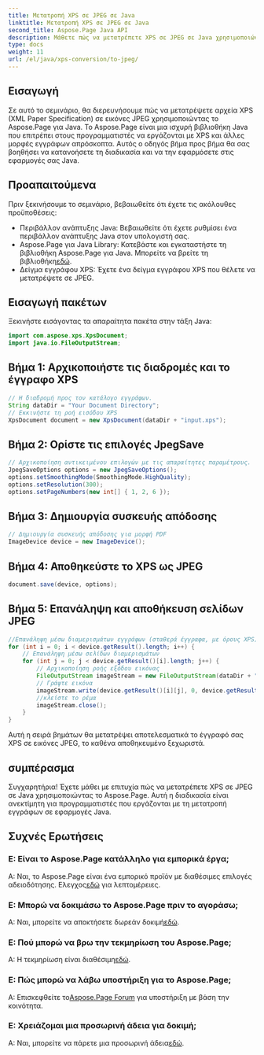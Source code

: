 ```yaml
---
title: Μετατροπή XPS σε JPEG σε Java
linktitle: Μετατροπή XPS σε JPEG σε Java
second_title: Aspose.Page Java API
description: Μάθετε πώς να μετατρέπετε XPS σε JPEG σε Java χρησιμοποιώντας το Aspose.Page. Ένας περιεκτικός οδηγός με οδηγίες βήμα προς βήμα για απρόσκοπτη ενσωμάτωση.
type: docs
weight: 11
url: /el/java/xps-conversion/to-jpeg/
---
```

## Εισαγωγή
Σε αυτό το σεμινάριο, θα διερευνήσουμε πώς να μετατρέψετε αρχεία XPS (XML Paper Specification) σε εικόνες JPEG χρησιμοποιώντας το Aspose.Page για Java. Το Aspose.Page είναι μια ισχυρή βιβλιοθήκη Java που επιτρέπει στους προγραμματιστές να εργάζονται με XPS και άλλες μορφές εγγράφων απρόσκοπτα. Αυτός ο οδηγός βήμα προς βήμα θα σας βοηθήσει να κατανοήσετε τη διαδικασία και να την εφαρμόσετε στις εφαρμογές σας Java.
## Προαπαιτούμενα
Πριν ξεκινήσουμε το σεμινάριο, βεβαιωθείτε ότι έχετε τις ακόλουθες προϋποθέσεις:
- Περιβάλλον ανάπτυξης Java: Βεβαιωθείτε ότι έχετε ρυθμίσει ένα περιβάλλον ανάπτυξης Java στον υπολογιστή σας.
-  Aspose.Page για Java Library: Κατεβάστε και εγκαταστήστε τη βιβλιοθήκη Aspose.Page για Java. Μπορείτε να βρείτε τη βιβλιοθήκη[εδώ](https://releases.aspose.com/page/java/).
- Δείγμα εγγράφου XPS: Έχετε ένα δείγμα εγγράφου XPS που θέλετε να μετατρέψετε σε JPEG.
## Εισαγωγή πακέτων
Ξεκινήστε εισάγοντας τα απαραίτητα πακέτα στην τάξη Java:
```java
import com.aspose.xps.XpsDocument;
import java.io.FileOutputStream;
```
## Βήμα 1: Αρχικοποιήστε τις διαδρομές και το έγγραφο XPS
```java
// Η διαδρομή προς τον κατάλογο εγγράφων.
String dataDir = "Your Document Directory";
// Εκκινήστε τη ροή εισόδου XPS
XpsDocument document = new XpsDocument(dataDir + "input.xps");
```
## Βήμα 2: Ορίστε τις επιλογές JpegSave
```java
// Αρχικοποίηση αντικειμένου επιλογών με τις απαραίτητες παραμέτρους.
JpegSaveOptions options = new JpegSaveOptions();
options.setSmoothingMode(SmoothingMode.HighQuality);
options.setResolution(300);
options.setPageNumbers(new int[] { 1, 2, 6 });
```
## Βήμα 3: Δημιουργία συσκευής απόδοσης
```java
// Δημιουργία συσκευής απόδοσης για μορφή PDF
ImageDevice device = new ImageDevice();
```
## Βήμα 4: Αποθηκεύστε το XPS ως JPEG
```java
document.save(device, options);
```
## Βήμα 5: Επανάληψη και αποθήκευση σελίδων JPEG
```java
//Επανάληψη μέσω διαμερισμάτων εγγράφων (σταθερά έγγραφα, με όρους XPS)
for (int i = 0; i < device.getResult().length; i++) {
    // Επανάληψη μέσω σελίδων διαμερισμάτων
    for (int j = 0; j < device.getResult()[i].length; j++) {
        // Αρχικοποίηση ροής εξόδου εικόνας
        FileOutputStream imageStream = new FileOutputStream(dataDir + "XPStoJPEG" + "_" + (i + 1) + "_" + (j + 1) + ".jpeg");
        // Γράψτε εικόνα
        imageStream.write(device.getResult()[i][j], 0, device.getResult()[i][j].length);
        //κλείστε το ρέμα
        imageStream.close();
    }
}
```
Αυτή η σειρά βημάτων θα μετατρέψει αποτελεσματικά το έγγραφό σας XPS σε εικόνες JPEG, το καθένα αποθηκευμένο ξεχωριστά.
## συμπέρασμα
Συγχαρητήρια! Έχετε μάθει με επιτυχία πώς να μετατρέπετε XPS σε JPEG σε Java χρησιμοποιώντας το Aspose.Page. Αυτή η διαδικασία είναι ανεκτίμητη για προγραμματιστές που εργάζονται με τη μετατροπή εγγράφων σε εφαρμογές Java.
## Συχνές Ερωτήσεις

### Ε: Είναι το Aspose.Page κατάλληλο για εμπορικά έργα;
 Α: Ναι, το Aspose.Page είναι ένα εμπορικό προϊόν με διαθέσιμες επιλογές αδειοδότησης. Ελεγχος[εδώ](https://purchase.aspose.com/buy) για λεπτομέρειες.
### Ε: Μπορώ να δοκιμάσω το Aspose.Page πριν το αγοράσω;
 Α: Ναι, μπορείτε να αποκτήσετε δωρεάν δοκιμή[εδώ](https://releases.aspose.com/).
### Ε: Πού μπορώ να βρω την τεκμηρίωση του Aspose.Page;
 Α: Η τεκμηρίωση είναι διαθέσιμη[εδώ](https://reference.aspose.com/page/java/).
### Ε: Πώς μπορώ να λάβω υποστήριξη για το Aspose.Page;
 Α: Επισκεφθείτε το[Aspose.Page Forum](https://forum.aspose.com/c/page/39) για υποστήριξη με βάση την κοινότητα.
### Ε: Χρειάζομαι μια προσωρινή άδεια για δοκιμή;
 Α: Ναι, μπορείτε να πάρετε μια προσωρινή άδεια[εδώ](https://purchase.aspose.com/temporary-license/).